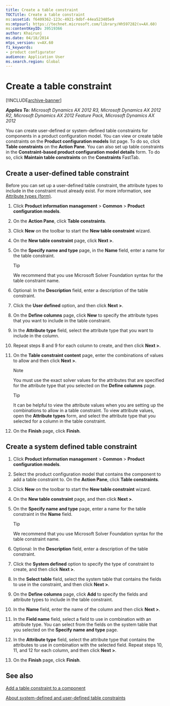 ```yaml
---
title: Create a table constraint
TOCTitle: Create a table constraint
ms:assetid: f6409362-123c-4921-9dbf-44ea523405e9
ms:mtpsurl: https://technet.microsoft.com/library/Hh597282(v=AX.60)
ms:contentKeyID: 39519366
author: Khairunj
ms.date: 04/18/2014
mtps_version: v=AX.60
f1_keywords:
- product configurator
audience: Application User
ms.search.region: Global
---
```


# Create a table constraint 


[!INCLUDE[archive-banner](includes/archive-banner.md)]


_**Applies To:** Microsoft Dynamics AX 2012 R3, Microsoft Dynamics AX 2012 R2, Microsoft Dynamics AX 2012 Feature Pack, Microsoft Dynamics AX 2012_

You can create user-defined or system-defined table constraints for components in a product configuration model. You can view or create table constraints on the **Product configuration models** list page. To do so, click **Table constraints** on the **Action Pane**. You can also set up table constraints in the **Constraint-based product configuration model details** form. To do so, click **Maintain table constraints** on the **Constraints** FastTab.

## Create a user-defined table constraint

Before you can set up a user-defined table constraint, the attribute types to include in the constraint must already exist. For more information, see [Attribute types (form)](https://technet.microsoft.com/library/hh227367\(v=ax.60\)).

1.  Click **Product information management** \> **Common** \> **Product configuration models**.

2.  On the **Action Pane**, click **Table constraints**.

3.  Click **New** on the toolbar to start the **New table constraint** wizard.

4.  On the **New table constraint** page, click **Next \>**.

5.  On the **Specify name and type** page, in the **Name** field, enter a name for the table constraint.  
    

    > [!TIP]
    > <P>We recommend that you use Microsoft Solver Foundation syntax for the table constraint name.</P>



6.  Optional: In the **Description** field, enter a description of the table constraint.

7.  Click the **User defined** option, and then click **Next \>**.

8.  On the **Define columns** page, click **New** to specify the attribute types that you want to include in the table constraint.

9.  In the **Attribute type** field, select the attribute type that you want to include in the column.

10. Repeat steps 8 and 9 for each column to create, and then click **Next \>**.

11. On the **Table constraint content** page, enter the combinations of values to allow and then click **Next \>**.  
    

    > [!NOTE]
    > <P>You must use the exact solver values for the attributes that are specified for the attribute type that you selected on the <STRONG>Define columns</STRONG> page.<BR></P>

    

    > [!TIP]
    > <P>It can be helpful to view the attribute values when you are setting up the combinations to allow in a table constraint. To view attribute values, open the <STRONG>Attribute types</STRONG> form, and select the attribute type that you selected for a column in the table constraint.</P>



12. On the **Finish** page, click **Finish**.

## Create a system defined table constraint

1.  Click **Product information management** \> **Common** \> **Product configuration models**.

2.  Select the product configuration model that contains the component to add a table constraint to. On the **Action Pane**, click **Table constraints**.

3.  Click **New** on the toolbar to start the **New table constraint** wizard.

4.  On the **New table constraint** page, and then click **Next \>**.

5.  On the **Specify name and type** page, enter a name for the table constraint in the **Name** field.  
    

    > [!TIP]
    > <P>We recommend that you use Microsoft Solver Foundation syntax for the table constraint name.</P>



6.  Optional: In the **Description** field, enter a description of the table constraint.

7.  Click the **System defined** option to specify the type of constraint to create, and then click **Next \>**.

8.  In the **Select table** field, select the system table that contains the fields to use in the constraint, and then click **Next \>**.

9.  On the **Define columns** page, click **Add** to specify the fields and attribute types to include in the table constraint.

10. In the **Name** field, enter the name of the column and then click **Next \>**.

11. In the **Field name** field, select a field to use in combination with an attribute type. You can select from the fields on the system table that you selected on the **Specify name and type** page.

12. In the **Attribute type** field, select the attribute type that contains the attributes to use in combination with the selected field. Repeat steps 10, 11, and 12 for each column, and then click **Next \>**.

13. On the **Finish** page, click **Finish**.

## See also

[Add a table constraint to a component](add-a-table-constraint-to-a-component.md)

[About system-defined and user-defined table constraints](about-system-defined-and-user-defined-table-constraints.md)

  


